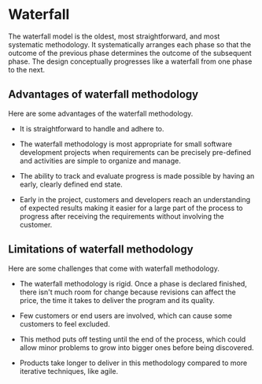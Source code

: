 # Waterfall

The waterfall model is the oldest, most straightforward, and most systematic methodology. It systematically arranges each phase so that the outcome of the previous phase determines the outcome of the subsequent phase. The design conceptually progresses like a waterfall from one phase to the next.

## Advantages of waterfall methodology
Here are some advantages of the waterfall methodology.

* It is straightforward to handle and adhere to.

* The waterfall methodology is most appropriate for small software development projects when requirements can be precisely pre-defined and activities are simple to organize and manage.

* The ability to track and evaluate progress is made possible by having an early, clearly defined end state.

* Early in the project, customers and developers reach an understanding of expected results making it easier for a large part of the process to progress after receiving the requirements without involving the customer.

## Limitations of waterfall methodology

Here are some challenges that come with waterfall methodology.

* The waterfall methodology is rigid. Once a phase is declared finished, there isn't much room for change because revisions can affect the price, the time it takes to deliver the program and its quality.

* Few customers or end users are involved, which can cause some customers to feel excluded.

* This method puts off testing until the end of the process, which could allow minor problems to grow into bigger ones before being discovered.

* Products take longer to deliver in this methodology compared to more iterative techniques, like agile.